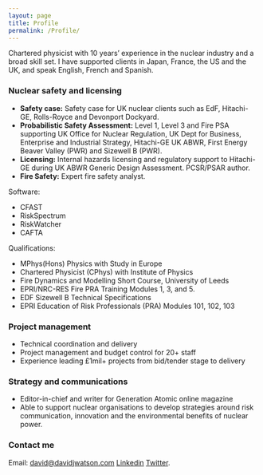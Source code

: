```yaml
---
layout: page
title: Profile
permalink: /Profile/
---
```


Chartered physicist with 10 years’ experience in the nuclear industry and a broad skill set. I have supported clients in Japan, France, the US and the UK, and speak English, French and Spanish.

### Nuclear safety and licensing

* **Safety case:** Safety case for UK nuclear clients such as EdF, Hitachi-GE, Rolls-Royce and Devonport Dockyard.
* **Probabilistic Safety Assessment:** Level 1, Level 3 and Fire PSA supporting UK Office for Nuclear Regulation, UK Dept for Business, Enterprise and Industrial Strategy, Hitachi-GE UK ABWR, First Energy Beaver Valley (PWR) and Sizewell B (PWR). 
* **Licensing:** Internal hazards licensing and regulatory support to Hitachi-GE during UK ABWR Generic Design Assessment. PCSR/PSAR author. 
* **Fire Safety:** Expert fire safety analyst.

Software:
* CFAST
* RiskSpectrum
* RiskWatcher
* CAFTA

Qualifications:
* MPhys(Hons) Physics with Study in Europe
* Chartered Physicist (CPhys) with Institute of Physics
* Fire Dynamics and Modelling Short Course, University of Leeds
* EPRI/NRC-RES Fire PRA Training Modules 1, 3, and 5.
* EDF Sizewell B Technical Specifications
* EPRI Education of Risk Professionals (PRA) Modules 101, 102, 103

### Project management

* Technical coordination and delivery
* Project management and budget control for 20+ staff 
* Experience leading £1mil+ projects from bid/tender stage to delivery

### Strategy and communications

* Editor-in-chief and writer for Generation Atomic online magazine
* Able to support nuclear organisations to develop strategies around risk communication, innovation and the environmental benefits of nuclear power.

### Contact me

Email: [david@davidjwatson.com](mailto:david@davidjwatson.com)
[Linkedin](https://www.linkedin.com/in/davidjohnwatson/)
[Twitter](https://twitter.com/ecopragmatist).
